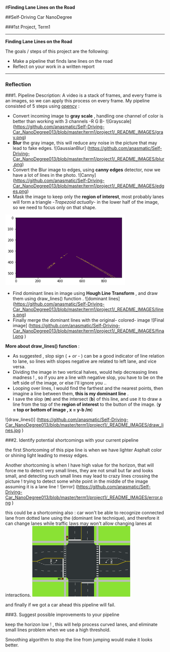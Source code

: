 #**Finding Lane Lines on the Road** 

##Self-Driving Car NanoDegree

###1st Project, Term1

---

**Finding Lane Lines on the Road**

The goals / steps of this project are the following:
* Make a pipeline that finds lane lines on the road
* Reflect on your work in a written report


---

### Reflection

###1. Pipeline Description:
A video is a stack of frames, and every frame is an images, so we can apply this process on every frame.
My pipeline consisted of 5 steps using [opencv](http://opencv.org/documentation.html) : 
 - Convert incoming image to **gray scale** , handling one channel of color is better than working with 3 channels -R G B-
![Grayscale] (https://github.com/anasmatic/Self-Driving-Car_NanoDegree013/blob/master/term1/project1/_README_IMAGES/gray.png)
 - **Blur** the gray image, this will reduce any noise in the picture that may lead to fake edges.
![GaussianBlur] (https://github.com/anasmatic/Self-Driving-Car_NanoDegree013/blob/master/term1/project1/_README_IMAGES/blur.png)
 - Convert the Blur image to edges, using **canny edges** detector, now we have a lot of lines in the photo.
![Canny] (https://github.com/anasmatic/Self-Driving-Car_NanoDegree013/blob/master/term1/project1/_README_IMAGES/edges.png)
 - Mask the image to keep only the **region of interest**, most probably lanes will form a triangle -*Trapezoid actually*- in the lower half of the image, so we need to focus only on that shape.

![region of interest](https://github.com/anasmatic/Self-Driving-Car_NanoDegree013/blob/master/term1/project1/_README_IMAGES/masked.png)
 - Find dominant lines in image using **Hough Line Transform** , and draw them using draw_lines() function .
![dominant lines] (https://github.com/anasmatic/Self-Driving-Car_NanoDegree013/blob/master/term1/project1/_README_IMAGES/lines.png)
 - Finally merge the dominant lines with the original- colored- image
![Final image] (https://github.com/anasmatic/Self-Driving-Car_NanoDegree013/blob/master/term1/project1/_README_IMAGES/final.png )


**More about draw_lines() function** :
 - As suggested , slop sign ( *+ or -* ) can be a good indicator of line relation to lane, so lines with slopes negative are related to left lane, and vice versa.
 - Dividing the image in two vertical halves, would help decreasing lines madness ! , so if you are a line with negative slop, you have to be on the left side of the image, or else I'll ignore you ..
 - Looping over lines, I would find the farthest and the nearest points, then imagine a line between them, **this is my dominant line** .
 - I save the slop (**m**) and the intersect (**b**) of this line, and use it to draw a line from the top of the **region of interest** to the button of the image. (**y = top or bottom of image , x = y-b /m**)

![draw_lines()] (https://github.com/anasmatic/Self-Driving-Car_NanoDegree013/blob/master/term1/project1/_README_IMAGES/draw_lines.jpg )


###2. Identify potential shortcomings with your current pipeline

the first Shortcoming of this pipe line is when we have lighter Asphalt color or shining light leading to messy edges.

Another shortcoming is when I have high value for the horizon, that will force me to detect very small lines, they are not small but far and looks small, and detecting such small lines may lead to crazy lines crossing the picture ! trying to detect some white point in the middle of the image assuming it is a lane line !
![error] (https://github.com/anasmatic/Self-Driving-Car_NanoDegree013/blob/master/term1/project1/_README_IMAGES/error.png )

this could be a shortcoming also : car won't be able to recognize connected lane from dotted lane using the (dominant line technique), and therefore it can change lanes while traffic laws may won't allow changing lanes at interactions.
![intersection](https://github.com/anasmatic/Self-Driving-Car_NanoDegree013/blob/master/term1/project1/_README_IMAGES/intersection.png )

and finally if we got a car ahead this pipeline will fail.

###3. Suggest possible improvements to your pipeline

keep the horizon low ! , this will help process curved lanes, and eliminate small lines problem when we use a high threshold. 

Smoothing algorithm to stop the line from jumping would make it looks better.
